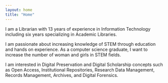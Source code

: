 ```yaml
---
layout: home
title: "Home"
---
```


I am a Librarian with 13 years of experience in Information Technology including six years specializing in Academic Libraries.

I am passionate about increasing knowledge of STEM through education and hands on experience. As a computer science graduate, I want to increase the number of woman and girls in STEM fields.

I am interested in Digital Preservation and Digital Scholarship concepts such as Open Access, Institutional Repositories, Research Data Management, Records Management, Archives, and Digital Forensics.

